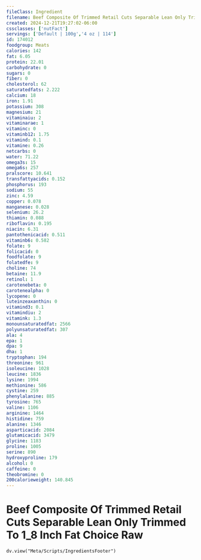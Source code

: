 ```yaml
---
fileClass: Ingredient
filename: Beef Composite Of Trimmed Retail Cuts Separable Lean Only Trimmed To 1_8 Inch Fat Choice Raw
created: 2024-12-21T19:27:02-06:00
cssclasses: ['nutFact']
servings: ['Default | 100g','4 oz | 114']
id: 174012
foodgroup: Meats
calories: 142
fat: 6.05
protein: 22.01
carbohydrate: 0
sugars: 0
fiber: 0
cholesterol: 62
saturatedfats: 2.222
calcium: 18
iron: 1.91
potassium: 308
magnesium: 21
vitaminaiu: 2
vitaminarae: 1
vitaminc: 0
vitaminb12: 1.75
vitamind: 0.1
vitamine: 0.26
netcarbs: 0
water: 71.22
omega3s: 15
omega6s: 257
pralscore: 10.641
transfattyacids: 0.152
phosphorus: 193
sodium: 55
zinc: 4.59
copper: 0.078
manganese: 0.028
selenium: 26.2
thiamin: 0.088
riboflavin: 0.195
niacin: 6.31
pantothenicacid: 0.511
vitaminb6: 0.582
folate: 9
folicacid: 0
foodfolate: 9
folatedfe: 9
choline: 74
betaine: 11.9
retinol: 1
carotenebeta: 0
carotenealpha: 0
lycopene: 0
luteinzeaxanthin: 0
vitamind3: 0.1
vitamindiu: 2
vitamink: 1.3
monounsaturatedfat: 2566
polyunsaturatedfat: 307
ala: 4
epa: 1
dpa: 9
dha: 1
tryptophan: 194
threonine: 961
isoleucine: 1028
leucine: 1836
lysine: 1994
methionine: 586
cystine: 259
phenylalanine: 885
tyrosine: 765
valine: 1106
arginine: 1464
histidine: 759
alanine: 1346
asparticacid: 2084
glutamicacid: 3479
glycine: 1183
proline: 1005
serine: 890
hydroxyproline: 179
alcohol: 0
caffeine: 0
theobromine: 0
200calorieweight: 140.845
---
```


# Beef Composite Of Trimmed Retail Cuts Separable Lean Only Trimmed To 1_8 Inch Fat Choice Raw

```dataviewjs
dv.view("Meta/Scripts/IngredientsFooter")
```